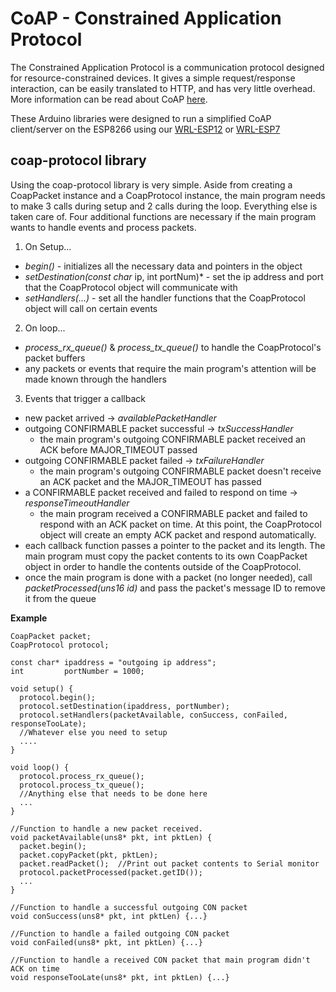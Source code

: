 # CoAP - Constrained Application Protocol 
The Constrained Application Protocol is a communication protocol designed for resource-constrained devices. It gives a simple request/response interaction, can be easily translated to HTTP, and has very little overhead. More information can be read about CoAP <a href="https://tools.ietf.org/html/rfc7252">here</a>.

These Arduino libraries were designed to run a simplified CoAP client/server on the ESP8266 using our <a href="http://www.embeddedadventures.com/esp8266_wifi_module_wrl-esp12e.html">WRL-ESP12</a> or <a href="http://www.embeddedadventures.com/esp8266_wifi_module_wrl-esp7.html">WRL-ESP7</a>

## coap-protocol library

Using the coap-protocol library is very simple. Aside from creating a CoapPacket instance and a CoapProtocol instance, the main program needs to make 3 calls during setup and 2 calls during the loop. Everything else is taken care of. Four additional functions are necessary if the main program wants to handle events and process packets. 

1. On Setup...
  * *begin()* - initializes all the necessary data and pointers in the object
  * *setDestination(const char* ip, int portNum)* - set the ip address and port that the CoapProtocol object will communicate with
  * *setHandlers(...)*  - set all the handler functions that the CoapProtocol object will call on certain events
2. On loop...
  * *process_rx_queue()* & *process_tx_queue()* to handle the CoapProtocol's packet buffers
  * any packets or events that require the main program's attention will be made known through the handlers
3. Events that trigger a callback
  * new packet arrived -> *availablePacketHandler*
  * outgoing CONFIRMABLE packet successful -> *txSuccessHandler*
    * the main program's outgoing CONFIRMABLE packet received an ACK before MAJOR_TIMEOUT passed
  * outgoing CONFIRMABLE packet failed -> *txFailureHandler*
    * the main program's outgoing CONFIRMABLE packet doesn't receive an ACK packet and the MAJOR_TIMEOUT has passed
  * a CONFIRMABLE packet received and failed to respond on time -> *responseTimeoutHandler*
    * the main program received a CONFIRMABLE packet and failed to respond with an ACK packet on time. At this point, the CoapProtocol object will create an empty ACK packet and respond automatically.
  * each callback function passes a pointer to the packet and its length. The main program must copy the packet contents to its own CoapPacket object in order to handle the contents outside of the CoapProtocol.
  * once the main program is done with a packet (no longer needed), call *packetProcessed(uns16 id)* and pass the packet's message ID to remove it from the queue

**Example**
```
CoapPacket packet;
CoapProtocol protocol;

const char* ipaddress = "outgoing ip address";
int         portNumber = 1000;

void setup() {
  protocol.begin();
  protocol.setDestination(ipaddress, portNumber);
  protocol.setHandlers(packetAvailable, conSuccess, conFailed, responseTooLate);
  //Whatever else you need to setup 
  ....
}

void loop() {
  protocol.process_rx_queue();
  protocol.process_tx_queue();
  //Anything else that needs to be done here
  ...
}

//Function to handle a new packet received.
void packetAvailable(uns8* pkt, int pktLen) {
  packet.begin();
  packet.copyPacket(pkt, pktLen);
  packet.readPacket();  //Print out packet contents to Serial monitor
  protocol.packetProcessed(packet.getID());
  ...
}

//Function to handle a successful outgoing CON packet
void conSuccess(uns8* pkt, int pktLen) {...}

//Function to handle a failed outgoing CON packet
void conFailed(uns8* pkt, int pktLen) {...}

//Function to handle a received CON packet that main program didn't ACK on time
void responseTooLate(uns8* pkt, int pktLen) {...}
```



